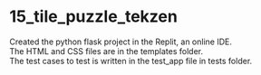 # 15_tile_puzzle_tekzen

Created the python flask project in the Replit, an online IDE.  
The HTML and CSS files are in the templates folder.  
The test cases to test is written in the test_app file in tests folder.

